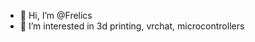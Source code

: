 - 👋 Hi, I’m @Frelics
- 👀 I’m interested in 3d printing, vrchat, microcontrollers
<!---
Frelics/Frelics is a ✨ special ✨ repository because its `README.md` (this file) appears on your GitHub profile.
You can click the Preview link to take a look at your changes.
--->
